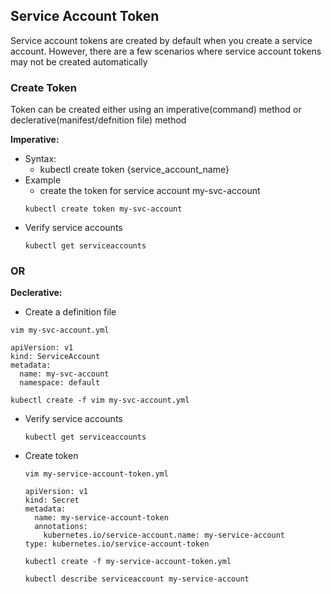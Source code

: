 ## Service Account Token
Service account tokens are created by default when you create a service account. However, there are a few scenarios where service account tokens may not be created automatically

### Create Token
Token can be created either using an imperative(command) method or declerative(manifest/defnition file) method

**Imperative:**
- Syntax:
  - kubectl create token {service_account_name}
- Example
  - create the token for service account my-svc-account
  ```
  kubectl create token my-svc-account
  ```
- Verify service  accounts
  ```
  kubectl get serviceaccounts
  ```
### OR
**Declerative:**
- Create a definition file
```
vim my-svc-account.yml
```
```
apiVersion: v1
kind: ServiceAccount
metadata:
  name: my-svc-account
  namespace: default
```
```
kubectl create -f vim my-svc-account.yml
```
- Verify service  accounts
  ```
  kubectl get serviceaccounts
  ```
- Create token
  ```
  vim my-service-account-token.yml
  ```
  ```
  apiVersion: v1
  kind: Secret
  metadata:
    name: my-service-account-token
    annotations:
      kubernetes.io/service-account.name: my-service-account
  type: kubernetes.io/service-account-token
  ```
  ```
  kubectl create -f my-service-account-token.yml
  ```
  ```
  kubectl describe serviceaccount my-service-account
  ```
